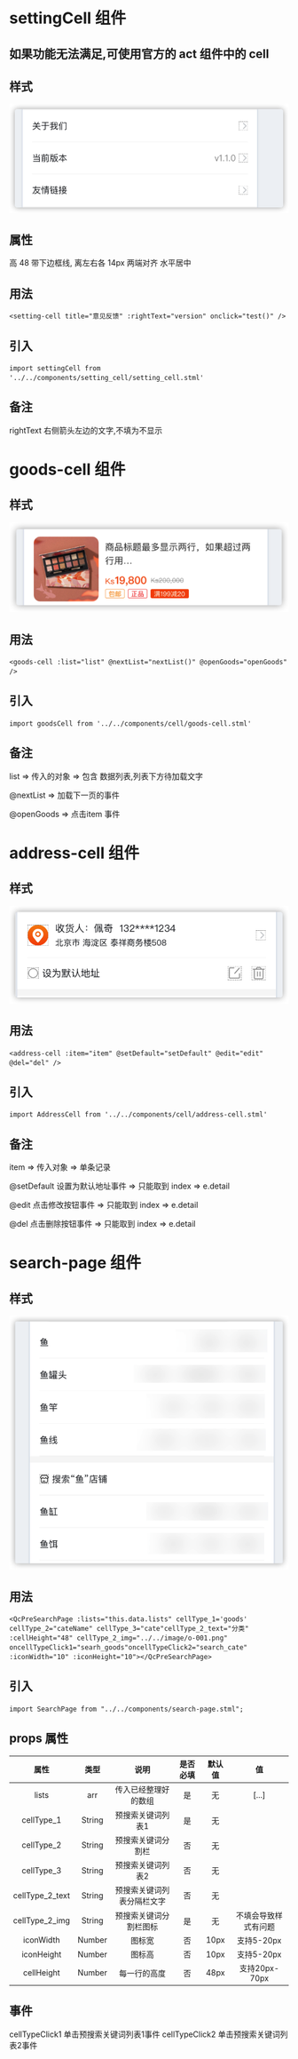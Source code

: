 # settingCell 组件 

## 如果功能无法满足,可使用官方的 act 组件中的 cell

## 样式

![](image/setting-cell.png)

## 属性

高 48  带下边框线, 离左右各 14px 两端对齐 水平居中

## 用法

`<setting-cell title="意见反馈" :rightText="version" onclick="test()" />`

## 引入

`import settingCell from '../../components/setting_cell/setting_cell.stml'`

## 备注

rightText 右侧箭头左边的文字,不填为不显示


# goods-cell 组件

## 样式

![](image/goods-cell.png)

## 用法

`<goods-cell :list="list" @nextList="nextList()" @openGoods="openGoods" />`

## 引入
`import goodsCell from '../../components/cell/goods-cell.stml'`

## 备注
list => 传入的对象  => 包含 数据列表,列表下方待加载文字

@nextList => 加载下一页的事件

@openGoods => 点击item 事件


# address-cell 组件

## 样式

![](image/address-cell.png)

## 用法

`<address-cell :item="item" @setDefault="setDefault" @edit="edit" @del="del" />`

## 引入
`import AddressCell from '../../components/cell/address-cell.stml'`

## 备注


item => 传入对象 => 单条记录

@setDefault 设置为默认地址事件 => 只能取到 index => e.detail

@edit 点击修改按钮事件 => 只能取到 index => e.detail

@del 点击删除按钮事件 => 只能取到 index => e.detail


# search-page 组件

## 样式

![](image/search-page.png)

## 用法

`<QcPreSearchPage :lists="this.data.lists" cellType_1='goods' cellType_2="cateName" cellType_3="cate"cellType_2_text="分类" :cellHeight="48" cellType_2_img="../../image/o-001.png" oncellTypeClick1="searh_goods"oncellTypeClick2="search_cate" :iconWidth="10" :iconHeight="10"></QcPreSearchPage>`

## 引入

`import SearchPage from "../../components/search-page.stml";`

## props 属性
  属性|类型|说明|是否必填|默认值|值
  :---:|:--:|:---:|:---:|:---:|:---:
  lists|arr|传入已经整理好的数组|是|无|[...]
  cellType_1|String|预搜索关键词列表1|是|无                                      
  cellType_2|String|预搜索关键词分割栏|否|无                                      
  cellType_3|String|预搜索关键词列表2|否|无                                      
  cellType_2_text|String|预搜索关键词列表分隔栏文字|否|无
  cellType_2_img|String|预搜索关键词分割栏图标|是|无|不填会导致样式有问题
  iconWidth|Number|图标宽|否|10px|支持5-20px
  iconHeight|Number|图标高|否|10px|支持5-20px
  cellHeight|Number|每一行的高度|否|48px|支持20px-70px

##  事件
cellTypeClick1   单击预搜索关键词列表1事件
cellTypeClick2   单击预搜索关键词列表2事件